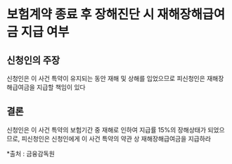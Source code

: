 # 보험계약 종료 후 장해진단 시 재해장해급여금 지급 여부

## 신청인의 주장

신청인은 이 사건 특약이 유지되는 동안 재해 및 상해를 입었으므로 피신청인은 재해장해급여금을 지급할 책임이 있다

## 결론

신청인은 이 사건 특약의 보험기간 중 재해로 인하여 지급률 15%의 장해상태가 되었으므로, 피신청인은 신청인에게 이 사건 특약의 약관 상 재해장해급여금을 지급하라


*출처 : 금융감독원